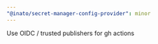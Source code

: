 ```yaml
---
"@inato/secret-manager-config-provider": minor
---
```


Use OIDC / trusted publishers for gh actions

